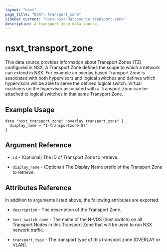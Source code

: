 ```yaml
---
layout: "nsxt"
page_title: "NSXT: transport_zone"
sidebar_current: "docs-nsxt-datasource-transport-zone"
description: A transport zone data source.
---
```


# nsxt_transport_zone

This data source provides information about Transport Zones (TZ) configured in NSX. A Transport Zone defines the scope to which a network can extend in NSX. For example an overlay based Transport Zone is associated with both hypervisors and logical switches and defines which hypervisors will be able to serve the defined logical switch. Virtual machines on the hypervisor associated with a Transport Zone can be attached to logical switches in that same Transport Zone.

## Example Usage

```
data "nsxt_transport_zone" "overlay_transport_zone" {
  display_name = "1-transportzone-87"
}
```

## Argument Reference

* `id` - (Optional) The ID of Transport Zone to retrieve.

* `display_name` - (Optional) The Display Name prefix of the Transport Zone to retrieve.

## Attributes Reference

In addition to arguments listed above, the following attributes are exported:

* `description` - The description of the Transport Zone.

* `host_switch_name` - The name of the N-VDS (host switch) on all Transport Nodes in this Transport Zone that will be used to run NSX network traffic.

* `transport_type` - The transport type of this transport zone (OVERLAY or VLAN).
